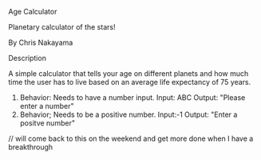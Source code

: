 Age Calculator

Planetary calculator of the stars!

By Chris Nakayama

Description

A simple calculator that tells your age on different planets and how much time the user has to live based on an average life expectancy of 75 years.

1. Behavior: Needs to have a number input. Input: ABC Output: "Please enter a number"
2. Behavior; Needs to be a positive number. Input:-1  Output: "Enter a positve number"

// will come back to this on the weekend and get more done when I have a breakthrough